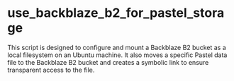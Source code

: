 # use_backblaze_b2_for_pastel_storage
This script is designed to configure and mount a Backblaze B2 bucket as a local filesystem on an Ubuntu machine. It also moves a specific Pastel data file to the Backblaze B2 bucket and creates a symbolic link to ensure transparent access to the file.
